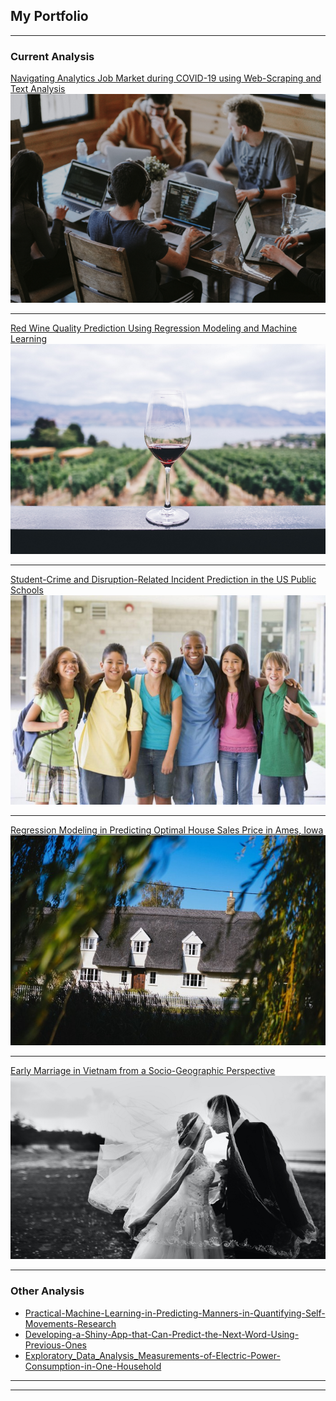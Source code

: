 ## My Portfolio

---

### Current Analysis 

[Navigating Analytics Job Market during COVID-19 using Web-Scraping and Text Analysis](https://towardsdatascience.com/how-to-navigate-analytics-job-search-during-covid-19-b6d2159fac8e)
<img src="images/2.png?raw=true"/>

---
[Red Wine Quality Prediction Using Regression Modeling and Machine Learning](https://towardsdatascience.com/red-wine-quality-prediction-using-regression-modeling-and-machine-learning-7a3e2c3e1f46)
<img src="images/3.png?raw=true"/>

---
[Student-Crime and Disruption-Related Incident Prediction in the US Public Schools](https://dextertinhnguyen.medium.com/student-crime-and-disruption-related-incident-prediction-in-the-us-public-schools-64d81ed129b1)
<img src="images/4.jpg?raw=true"/>

---
[Regression Modeling in Predicting Optimal House Sales Price in Ames, Iowa](https://towardsdatascience.com/regression-modeling-in-predicting-optimal-house-sales-price-in-ames-iowa-d5e63f6d44e2)
<img src="images/5.jfif?raw=true"/>

---
[Early Marriage in Vietnam from a Socio-Geographic Perspective](https://towardsdatascience.com/early-marriage-in-vietnam-from-a-socio-geographic-perspective-a58b1f08d162)
<img src="images/5.png?raw=true"/>

---

### Other Analysis

- [Practical-Machine-Learning-in-Predicting-Manners-in-Quantifying-Self-Movements-Research](https://github.com/DexterNgn/Practical-Machine-Learning-in-Predicting-Manners-in-Quantifying-Self-Movements-Research)
- [Developing-a-Shiny-App-that-Can-Predict-the-Next-Word-Using-Previous-Ones](https://github.com/DexterNgn/Developing-a-Shiny-App-that-Can-Predict-the-Next-Word-Using-Previous-Ones)
- [Exploratory_Data_Analysis_Measurements-of-Electric-Power-Consumption-in-One-Household](https://github.com/DexterNgn/Exploratory_Data_Analysis_Measurements-of-Electric-Power-Consumption-in-One-Household)


---




---
<p style="font-size:11px">
<!-- Remove above link if you don't want to attibute -->
